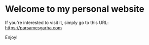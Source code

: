 # Welcome to my personal website

If you're interested to visit it, simply go to this URL: https://parsamesgarha.com

Enjoy!
